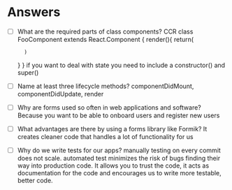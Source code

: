 # Answers

- [ ] What are the required parts of class components?
CCR class FooComponent extends React.Component {
    render(){
        return(

        )
    }
}
if you want to deal with state you need to include a constructor() and super()

- [ ] Name at least three lifecycle methods?
 componentDidMount, componentDidUpdate, render

- [ ] Why are forms used so often in web applications and software?
Because you want to be able to onboard users and register new users

- [ ] What advantages are there by using a forms library like Formik?
It creates cleaner code that handles a lot of functionality for us

- [ ] Why do we write tests for our apps?
manually testing on every commit does not scale. automated test minimizes the risk of bugs finding their way into production code. It allows you to trust the code, it acts as documentation for the code and encourages us to write more testable, better code. 
